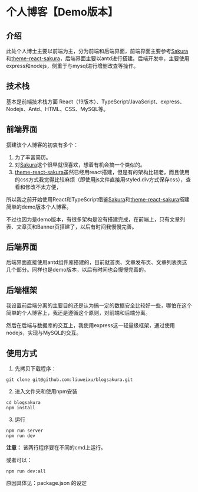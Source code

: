 # 个人博客【Demo版本】

## 介绍
此处个人博士主要以前端为主，分为前端和后端界面，前端界面主要参考[Sakura](https://2heng.xin/)和[theme-react-sakura](https://github.com/open-snail/theme-react-sakura)，后端界面主要以antd进行搭建。后端开发中，主要使用express和nodejs，侧重于与mysql进行增删改查等操作。

## 技术栈
基本是前端技术栈方面
React（19版本）、TypeScript/JavaScript、express、Nodejs、Antd、HTML、CSS、MySQL等。

## 前端界面
搭建该个人博客的初衷有多个：
1. 为了丰富简历。 
2. 对[Sakura](https://2heng.xin/)这个很早就很喜欢，想着有机会搞一个类似的。 
3. [theme-react-sakura](https://github.com/open-snail/theme-react-sakura)虽然已经用react搭建，但是有的架构比较老，而且使用的css方式我觉得比较麻烦（即使用js文件直接用styled.div方式保存css），查看和修改不太方便，

所以我之前开始使用React和TypeScript借鉴[Sakura](https://2heng.xin/)和[theme-react-sakura](https://github.com/open-snail/theme-react-sakura)搭建简单的demo版本个人博客。

不过也因为是demo版本，有很多架构是没有搭建完成，在前端上，只有文章列表、文章页和Banner页搭建了，以后有时间我慢慢完善。

## 后端界面
后端界面直接使用antd组件库搭建的，目前就首页、文章发布页、文章列表页这几个部分。同样也是demo版本，以后有时间也会慢慢完善的。

## 后端框架
我设置前后端分离的主要目的还是认为搞一定的数据安全比较好一些，哪怕在这个简单的个人博客上，我还是遵循这个原则，对前端和后端分离。

然后在后端与数据库的交互上，我使用express这一轻量级框架，通过使用nodejs，实现与MySQL的交互。

## 使用方式
1. 先拷贝下载程序：
```
git clone git@github.com:liuweixu/blogsakura.git
```

2. 进入文件夹和使用npm安装
```
cd blogsakura
npm install
```

3. 运行
```
npm run server
npm run dev
```
**注意：** 该两行程序要在不同的cmd上运行。

或者可以：
```
npm run dev:all
```
原因具体见：package.json 的设定